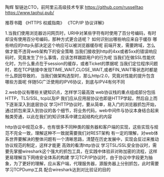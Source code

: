 陶辉
智链达CTO，前阿里云高级技术专家
https://github.com/russelltao
https://www.taohui.pub/

推荐书籍 《HTTPS 权威指南》 《TCP/IP 协议详解》

1.当我们使用浏览器访问网页时，URI中对某些字符有时使用了百分号编码，有时却没有使用百分号编码，那种方式更合适呢？
  如何识别出哪些响应来自于缓存
  哪些响应的http头部决定这个响应可以被浏览器缓存呢
  前端开发，需要跨域，怎么做才能不违背web架构下的安全策略
  当我们接收到http的4xx或者5xx的错误响应码时，究竟发生了什么事情，应该怎样跟踪用户的行为呢
  当我们在做SSL性能优化时，为什么重点在于session的缓存，或者Ticket的票据呢
  当我们定位程序问题时，若在TCP链接中发现TIME_WAIT,CLOSE_WAIT,或者FIN_WAIT等状态时都是什么原因导致的，
  当我们做架构选型时，那么http/2.0，究竟对性能的提升包含哪些方面呢
  伴随5G广泛使用的IPV6协议，到底与IPV4有何不同
  
2.web协议有哪些关键知识点，怎样学习最高效
  web协议栈的重点组成部分包括HTTP，TLS/SSL, tcp以及IP
  我们应从应用层协议也即是HTTP学起，然后自上而下逐渐深入到底层协议
  学习HTTP协议时，要从简单，易入门的浏览器抓包开始，通过抓包来深入到协议的各个细节，将业务代码，web中间件与协议本身结合起来
    触类旁通，以此在我们的知识体系中建立起结构化的内容
  
  http协议中规范众多，也有很多不同种类的服务器和客户端的实现，这些实现与规范不完全一致，理解这种不一致就需要我们对REST架构
    有一定的理解，对web体系世界要解决的整体问题有一个清晰思路，清楚在历史发展中，实现会反过来推动协议规范的制定，这样才能更
    高效的看清http协议
  学习TSL/SSL安全协议时，需要先掌握wireshark这个强大的抓包工具，在实践中体验非对称加密的流程，这样更易理解当下网络安全体系的构建
  学习TCP/IP协议时，由于协议中字段更为抽象，为了更好的理解，应从客户端，代理服务器，源服务器上分别抓包，此时需要学习TCPDump工具
    配合wireshark达到对比验证的目的
          